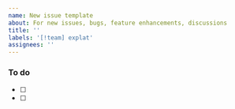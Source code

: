 ```yaml
---
name: New issue template
about: For new issues, bugs, feature enhancements, discussions
title: ''
labels: '[!team] explat'
assignees: ''
---
```


<!-- Brief description/ context of issue. Provide links to p2 posts and relevant GitHub issues and PRs. -->

### To do

- [ ] <!-- Action item #1 -->
- [ ] <!-- Action item #2 -->
